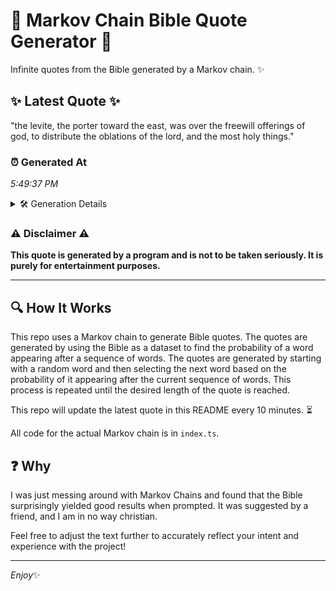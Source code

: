# 📖 Markov Chain Bible Quote Generator 📖

Infinite quotes from the Bible generated by a Markov chain. ✨

## ✨ Latest Quote ✨
"the levite, the porter toward the east, was over the freewill offerings of god, to distribute the oblations of the lord, and the most holy things."

### ⏰ Generated At
*5:49:37 PM*

<details>
    <summary>🛠️ Generation Details</summary>
    <p>
        <strong>🌱 Seed:</strong> the<br>
        <strong>🔄 Iterations:</strong> 25<br>
        <strong>📜 Context History:</strong><br>[ the ]: levite,<br>[ the, levite, ]: the<br>[ the, levite,, the ]: porter<br>[ the, levite,, the, porter ]: toward<br>[ the, levite,, the, porter, toward ]: the<br>[ the, levite,, the, porter, toward, the ]: east,<br>[ levite,, the, porter, toward, the, east, ]: was<br>[ the, porter, toward, the, east,, was ]: over<br>[ porter, toward, the, east,, was, over ]: the<br>[ toward, the, east,, was, over, the ]: freewill<br>[ the, east,, was, over, the, freewill ]: offerings<br>[ east,, was, over, the, freewill, offerings ]: of<br>[ was, over, the, freewill, offerings, of ]: god,<br>[ over, the, freewill, offerings, of, god, ]: to<br>[ the, freewill, offerings, of, god,, to ]: distribute<br>[ freewill, offerings, of, god,, to, distribute ]: the<br>[ offerings, of, god,, to, distribute, the ]: oblations<br>[ of, god,, to, distribute, the, oblations ]: of<br>[ god,, to, distribute, the, oblations, of ]: the<br>[ to, distribute, the, oblations, of, the ]: lord,<br>[ distribute, the, oblations, of, the, lord, ]: and<br>[ the, oblations, of, the, lord,, and ]: the<br>[ oblations, of, the, lord,, and, the ]: most<br>[ of, the, lord,, and, the, most ]: holy<br>[ the, lord,, and, the, most, holy ]: things.<br>
    </p>
</details>

### ⚠️ Disclaimer ⚠️
**This quote is generated by a program and is not to be taken seriously. It is purely for entertainment purposes.**

---

## 🔍 How It Works

This repo uses a Markov chain to generate Bible quotes. The quotes are generated by using the Bible as a dataset to find the probability of a word appearing after a sequence of words. The quotes are generated by starting with a random word and then selecting the next word based on the probability of it appearing after the current sequence of words. This process is repeated until the desired length of the quote is reached.

This repo will update the latest quote in this README every 10 minutes. ⏳

All code for the actual Markov chain is in `index.ts`.

## ❓ Why

I was just messing around with Markov Chains and found that the Bible surprisingly yielded good results when prompted. 
It was suggested by a friend, and I am in no way christian.

Feel free to adjust the text further to accurately reflect your intent and experience with the project!

---

*Enjoy*✨
